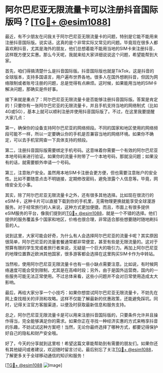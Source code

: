 # 阿尔巴尼亚无限流量卡可以注册抖音国际版吗？[[TG💪+ @esim1088](https://t.me/s/esim1088)]

最近，有不少朋友在问我关于阿尔巴尼亚无限流量卡的问题，特别是它能不能用来注册抖音国际版。说实话，这真的是个非常实际又常见的问题。毕竟现在很多人都喜欢刷抖音，尤其是海外的朋友，他们总想着能不能用当地的SIM卡来注册抖音，这样既方便又实惠。那么今天呢，我就来给大家详细说说这个问题，希望能帮到大家。

首先，咱们得搞清楚什么是抖音国际版。抖音国际版也就是TikTok，这是抖音的全球版本，支持多国语言，用户遍布世界各地。很多人在国外想刷抖音，但因为网络限制或者账号注册的问题，总是觉得有点麻烦。这时候，如果能用当地的SIM卡解决问题，那确实是件好事。

接下来就是重点了：阿尔巴尼亚无限流量卡是否能够注册抖音国际版。答案是肯定的！只要你有一张阿尔巴尼亚的无限流量卡，并且手机支持当地的网络制式（比如4G或5G），基本上就可以顺利注册并使用抖音国际版了。不过，在这里我要提醒大家几点：

第一，确保你的设备支持阿尔巴尼亚的网络频段。不同的国家和地区使用的网络频段可能不一样，所以一定要确认你的手机是否兼容当地的网络环境。如果你不确定，可以去手机官网查一下具体支持的频段。

第二，注册抖音国际版需要绑定手机号码。这意味着你需要一个有效的阿尔巴尼亚本地号码来进行验证。如果你的流量卡附带了一个本地号码，那就没问题；如果没有的话，就需要额外申请一个号码。

第三，注意账户安全。虽然用本地SIM卡注册会更方便，但也需要注意账户的安全性。比如不要随意点击不明链接，定期修改密码，避免泄露个人信息等。毕竟，网络安全无小事。

其实，除了阿尔巴尼亚无限流量卡之外，还有很多其他选择。比如现在很流行的eSIM卡，这种卡片可以直接下载到你的手机里，无需物理更换就能享受全球漫游服务。对于经常旅行的人来说，这种方式更加便捷。而且，市面上有很多提供eSIM服务的平台，像我们提到的[TG💪+ @esim1088](https://t.me/s/esim1088)，就是一个不错的选择。他们提供的服务覆盖多个国家和地区，价格也很合理，非常适合那些想要随时随地刷抖音的人。

说到这里，大家可能会好奇，为什么有人会选择阿尔巴尼亚的流量卡呢？其实原因很简单，阿尔巴尼亚的流量套餐通常都非常便宜，甚至有些是无限流量的。这对于预算有限的学生党或者旅行者来说，无疑是一个巨大的吸引力。再加上阿尔巴尼亚的地理位置靠近欧洲其他国家，很多游客都会选择在这里购买SIM卡作为中转站。

当然啦，使用阿尔巴尼亚无限流量卡也有一些小缺点需要注意。比如说，有时候网络速度可能会受到限制，尤其是在高峰时段；另外，由于是国外运营商，国内的一些服务可能无法正常使用。不过总体来看，这些小问题并不会对日常使用造成太大影响。

最后，再给大家分享一个小技巧：如果你想尝试阿尔巴尼亚无限流量卡，不妨先在网上查找相关的评测和攻略。这样不仅能了解最新的优惠政策，还能避免踩坑。同时，记得关注官方客服渠道，以便及时获取最新信息和服务支持。

总之，阿尔巴尼亚无限流量卡是可以用来注册抖音国际版的，只要条件允许并且操作得当，完全能够满足你的需求。如果你正在寻找一种经济实惠的方式来畅享抖音的乐趣，不妨试试这种方案吧！当然，无论你最终选择了哪种方式，都要记得保护好自己的隐私和财产安全哦。

好了，今天的分享就到这里啦！希望这篇文章能帮助到有需要的朋友们。如果你还有其他疑问或者建议，欢迎随时留言讨论。最后别忘了关注[TG💪+ @esim1088](https://t.me/s/esim1088)，了解更多关于全球移动通信的知识和服务！

[[TG💪+ @esim1088](https://t.me/s/esim1088) ![Image](https://i.postimg.cc/4NQfJmqS/Snipaste-2025-05-13-00-14-12.png)]